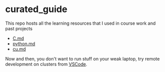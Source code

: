 # curated_guide
This repo hosts all the learning resources that I used in course work and past projects

* [C.md](https://github.com/KhaiTTNguyen/curated_guide/blob/master/C.md)
* [python.md](https://github.com/KhaiTTNguyen/curated_guide/blob/master/python.md)
* [cu.md](https://github.com/KhaiTTNguyen/curated_guide/blob/master/cu.md)

Now and then, you don't want to run stuff on your weak laptop, try remote development on clusters from [VSCode](https://code.visualstudio.com/docs/remote/ssh). 
